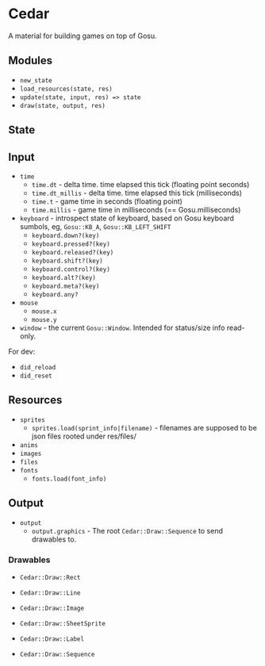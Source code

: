 # Cedar 

A material for building games on top of Gosu.

## Modules

- `new_state`
- `load_resources(state, res)`
- `update(state, input, res) => state`
- `draw(state, output, res)`

## State

## Input

- `time`
  - `time.dt` - delta time. time elapsed this tick (floating point seconds)
  - `time.dt_millis` - delta time. time elapsed this tick (milliseconds)
  - `time.t` - game time in seconds (floating point)
  - `time.millis` - game time in milliseconds (== Gosu.milliseconds)
- `keyboard` - introspect state of keyboard, based on Gosu keyboard sumbols, eg, `Gosu::KB_A`, `Gosu::KB_LEFT_SHIFT`
  - `keyboard.down?(key)`
  - `keyboard.pressed?(key)`
  - `keyboard.released?(key)`
  - `keyboard.shift?(key)`
  - `keyboard.control?(key)`
  - `keyboard.alt?(key)`
  - `keyboard.meta?(key)`
  - `keyboard.any?`
- `mouse`
  - `mouse.x`
  - `mouse.y`
- `window` - the current `Gosu::Window`. Intended for status/size info read-only.

For dev:

- `did_reload`
- `did_reset`

## Resources

- `sprites`
  - `sprites.load(sprint_info|filename)` - filenames are supposed to be json files rooted under res/files/
- `anims`
- `images`
- `files`
- `fonts`
  - `fonts.load(font_info)`

## Output

- `output`
  - `output.graphics` - The root `Cedar::Draw::Sequence` to send drawables to.

### Drawables

- `Cedar::Draw::Rect`
- `Cedar::Draw::Line`
- `Cedar::Draw::Image`
- `Cedar::Draw::SheetSprite`
- `Cedar::Draw::Label`

- `Cedar::Draw::Sequence`
